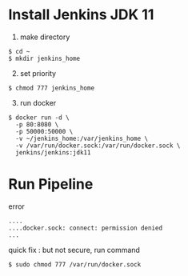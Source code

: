 # Install Jenkins JDK 11    

1. make directory 
```shell
$ cd ~   
$ mkdir jenkins_home
```

2. set priority
```shell
$ chmod 777 jenkins_home
```

3. run docker 
```shell  
$ docker run -d \
  -p 80:8080 \
  -p 50000:50000 \
  -v ~/jenkins_home:/var/jenkins_home \
  -v /var/run/docker.sock:/var/run/docker.sock \
  jenkins/jenkins:jdk11  
  ```
  
  # Run Pipeline
  
 error
```
....
....docker.sock: connect: permission denied
...
```
quick fix : but not secure, run command
```shell
$ sudo chmod 777 /var/run/docker.sock
```
